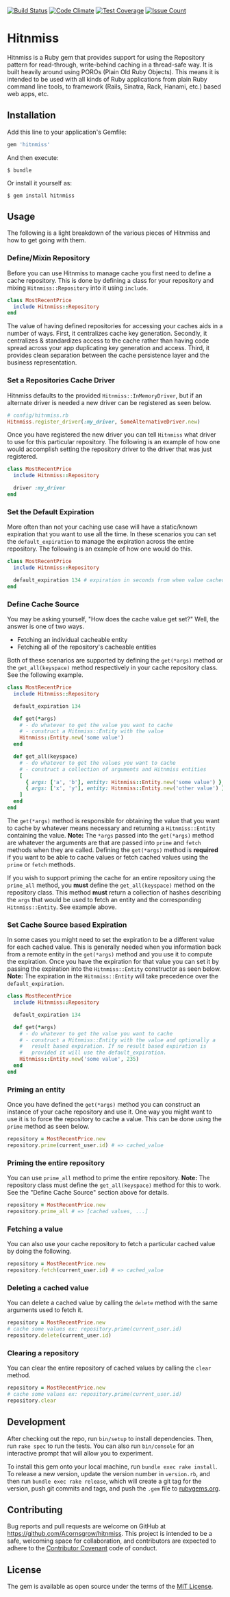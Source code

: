 [![Build Status](https://travis-ci.com/Acornsgrow/hitnmiss.svg?token=GGEgqzL4zt7sa3zVgspU&branch=master)](https://travis-ci.com/Acornsgrow/hitnmiss)
[![Code Climate](https://codeclimate.com/repos/567a3c30bd3f3b63510017dd/badges/e979a32e79ec12d35896/gpa.svg)](https://codeclimate.com/repos/567a3c30bd3f3b63510017dd/feed)
[![Test Coverage](https://codeclimate.com/repos/567a3c30bd3f3b63510017dd/badges/e979a32e79ec12d35896/coverage.svg)](https://codeclimate.com/repos/567a3c30bd3f3b63510017dd/coverage)
[![Issue Count](https://codeclimate.com/repos/567a3c30bd3f3b63510017dd/badges/e979a32e79ec12d35896/issue_count.svg)](https://codeclimate.com/repos/567a3c30bd3f3b63510017dd/feed)

# Hitnmiss

Hitnmiss is a Ruby gem that provides support for using the Repository
pattern for read-through, write-behind caching in a thread-safe way. It
is built heavily around using POROs (Plain Old Ruby Objects). This means
it is intended to be used with all kinds of Ruby applications from plain
Ruby command line tools, to framework (Rails, Sinatra, Rack, Hanami,
etc.) based web apps, etc.

## Installation

Add this line to your application's Gemfile:

```ruby
gem 'hitnmiss'
```

And then execute:

    $ bundle

Or install it yourself as:

    $ gem install hitnmiss

## Usage

The following is a light breakdown of the various pieces of Hitnmiss and
how to get going with them.

### Define/Mixin Repository

Before you can use Hitnmiss to manage cache you first need to define a
cache repository. This is done by defining a class for your repository
and mixing `Hitnmiss::Repository` into it using `include`.

```ruby
class MostRecentPrice
  include Hitnmiss::Repository
end
```

The value of having defined repositories for accessing your caches aids
in a number of ways. First, it centralizes cache key generation.
Secondly, it centralizes & standardizes access to the cache rather than
having code spread across your app duplicating key generation and
access. Third, it provides clean separation between the cache
persistence layer and the business representation.

###  Set a Repositories Cache Driver

Hitnmiss defaults to the provided `Hitnmiss::InMemoryDriver`, but if an alternate
driver is needed a new driver can be registered as seen below.

```ruby
# config/hitnmiss.rb
Hitnmiss.register_driver(:my_driver, SomeAlternativeDriver.new)
```

Once you have registered the new driver you can tell `Hitnmiss` what
driver to use for this particular repository. The following is an example
of how one would accomplish setting the repository driver to the driver
that was just registered.

```ruby
class MostRecentPrice
  include Hitnmiss::Repository

  driver :my_driver
end
```

### Set the Default Expiration

More often than not your caching use case will have a static/known
expiration that you want to use all the time. In these scenarios you
can set the `default_expiration` to manage the expiration across the
entire repository. The following is an example of how one would do this.

```ruby
class MostRecentPrice
  include Hitnmiss::Repository

  default_expiration 134 # expiration in seconds from when value cached
end
```

### Define Cache Source

You may be asking yourself, "How does the cache value get set?" Well,
the answer is one of two ways.

* Fetching an individual cacheable entity
* Fetching all of the repository's cacheable entities

Both of these scenarios are supported by defining the `get(*args)`
method or the `get_all(keyspace)` method respectively in your cache
repository class. See the following example.

```ruby
class MostRecentPrice
  include Hitnmiss::Repository

  default_expiration 134

  def get(*args)
    # - do whatever to get the value you want to cache
    # - construct a Hitnmiss::Entity with the value
    Hitnmiss::Entity.new('some value')
  end

  def get_all(keyspace)
    # - do whatever to get the values you want to cache
    # - construct a collection of arguments and Hitnmiss entities
    [
      { args: ['a', 'b'], entity: Hitnmiss::Entity.new('some value') },
      { args: ['x', 'y'], entity: Hitnmiss::Entity.new('other value') }
    ]
  end
end
```

The `get(*args)` method is responsible for obtaining the value that you
want to cache by whatever means necessary and returning a
`Hitnmiss::Entity` containing the value. **Note:** The `*args` passed
into the `get(*args)` method are whatever the arguments are that are
passed into `prime` and `fetch` methods when they are called. Defining
the `get(*args)` method is **required** if you want to be able to cache
values or fetch cached values using the `prime` or `fetch` methods.

If you wish to support priming the cache for an entire repository using
the `prime_all` method, you **must** define the `get_all(keyspace)`
method on the repository class. This method **must** return a collection
of hashes describing the `args` that would be used to fetch an entity
and the corresponding `Hitnmiss::Entity`. See example above.

### Set Cache Source based Expiration

In some cases you might need to set the expiration to be a different
value for each cached value. This is generally needed when you
information back from a remote entity in the `get(*args)` method and you
use it to compute the expiration. Once you have the expiration for that
value you can set it by passing the expiration into the
`Hitnmiss::Entity` constructor as seen below. **Note:** The expiration
in the `Hitnmiss::Entity` will take precedence over the
`default_expiration`.

```ruby
class MostRecentPrice
  include Hitnmiss::Repository

  default_expiration 134

  def get(*args)
    # - do whatever to get the value you want to cache
    # - construct a Hitnmiss::Entity with the value and optionally a
    #   result based expiration. If no result based expiration is
    #   provided it will use the default_expiration.
    Hitnmiss::Entity.new('some value', 235)
  end
end
```

### Priming an entity

Once you have defined the `get(*args)` method you can construct an
instance of your cache repository and use it. One way you might want to
use it is to force the repository to cache a value. This can be done
using the `prime` method as seen below.

```ruby
repository = MostRecentPrice.new
repository.prime(current_user.id) # => cached_value
```

### Priming the entire repository

You can use `prime_all` method to prime the entire repository. **Note:**
The repository class must define the `get_all(keyspace)` method for this
to work. See the "Define Cache Source" section above for details.

```ruby
repository = MostRecentPrice.new
repository.prime_all # => [cached values, ...]
```

### Fetching a value

You can also use your cache repository to fetch a particular cached
value by doing the following.

```ruby
repository = MostRecentPrice.new
repository.fetch(current_user.id) # => cached_value
```

### Deleting a cached value

You can delete a cached value by calling the `delete` method with the
same arguments used to fetch it.

```ruby
repository = MostRecentPrice.new
# cache some values ex: repository.prime(current_user.id)
repository.delete(current_user.id)
```

### Clearing a repository

You can clear the entire repository of cached values by calling the
`clear` method.

```ruby
repository = MostRecentPrice.new
# cache some values ex: repository.prime(current_user.id)
repository.clear
```

## Development

After checking out the repo, run `bin/setup` to install dependencies.
Then, run `rake spec` to run the tests. You can also run `bin/console`
for an interactive prompt that will allow you to experiment.

To install this gem onto your local machine, run `bundle exec rake
install`. To release a new version, update the version number in
`version.rb`, and then run `bundle exec rake release`, which will create
a git tag for the version, push git commits and tags, and push the
`.gem` file to [rubygems.org](https://rubygems.org).

## Contributing

Bug reports and pull requests are welcome on GitHub at
https://github.com/Acornsgrow/hitnmiss. This project is intended to be a
safe, welcoming space for collaboration, and contributors are expected
to adhere to the [Contributor Covenant](http://contributor-covenant.org)
code of conduct.

## License

The gem is available as open source under the terms of the [MIT
License](http://opensource.org/licenses/MIT).
